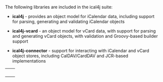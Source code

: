 The following libraries are included in the ical4j suite:

  * **ical4j** - provides an object model for iCalendar data, including support for parsing, generating and validating iCalendar objects

  * **ical4j-vcard** - an object model for vCard data, with support for parsing and generating vCard objects, with validation and Groovy-based builder support

  * **ical4j-connector** - support for interacting with iCalendar and vCard object stores, including CalDAV/CardDAV and JCR-based implementations

<table>
<tbody>
<tr>
<td>
<wiki:gadget url="http://www.ohloh.net/p/35642/widgets/project_basic_stats.xml" height="300" border="0"/><br>
</td>
<td>
<wiki:gadget url="http://www.ohloh.net/p/35642/widgets/project_languages.xml" height="300" width="400" border="0"/><br>
</td>
</tr>
</tbody>
</table>